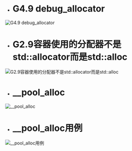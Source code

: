 - # G4.9 debug_allocator

![G4.9 debug_allocator](https://github.com/havenow/my-C-plus-plus/blob/master/C%2B%2B%E5%86%85%E5%AD%98%E7%AE%A1%E7%90%86/images/G4.9%20debug_allocator.png)  

- # G2.9容器使用的分配器不是std::allocator而是std::alloc

![G2.9容器使用的分配器不是std::allocator而是std::alloc](https://github.com/havenow/my-C-plus-plus/blob/master/C%2B%2B%E5%86%85%E5%AD%98%E7%AE%A1%E7%90%86/images/G2.9%E5%AE%B9%E5%99%A8%E4%BD%BF%E7%94%A8%E7%9A%84%E5%88%86%E9%85%8D%E5%99%A8%E4%B8%8D%E6%98%AFstd%20allocator%E8%80%8C%E6%98%AFstd%20alloc.png)  

- # __pool_alloc

![__pool_alloc](https://github.com/havenow/my-C-plus-plus/blob/master/C%2B%2B%E5%86%85%E5%AD%98%E7%AE%A1%E7%90%86/images/__pool_alloc.png)  

- # __pool_alloc用例

![__pool_alloc用例](https://github.com/havenow/my-C-plus-plus/blob/master/C%2B%2B%E5%86%85%E5%AD%98%E7%AE%A1%E7%90%86/images/__pool_alloc%E7%94%A8%E4%BE%8B.png)  


